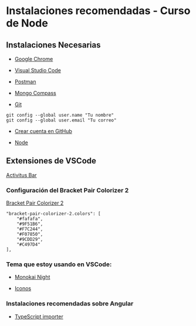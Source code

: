 # Instalaciones recomendadas - Curso de Node

## Instalaciones Necesarias

- [Google Chrome](https://www.google.com/chrome/)

- [Visual Studio Code](https://code.visualstudio.com/)

- [Postman](https://www.postman.com/downloads/)

- [Mongo Compass](https://www.mongodb.com/try/download/compass)

- [Git](https://git-scm.com/)

```
git config --global user.name "Tu nombre"
git config --global user.email "Tu correo"
```

- [Crear cuenta en GitHub](https://github.com/)

- [Node](https://nodejs.org/es/)

## Extensiones de VSCode

[Activitus Bar](https://marketplace.visualstudio.com/items?itemName=Gruntfuggly.activitusbar)

### Configuración del Bracket Pair Colorizer 2

[Bracket Pair Colorizer 2](https://marketplace.visualstudio.com/items?itemName=CoenraadS.bracket-pair-colorizer-2)

```
"bracket-pair-colorizer-2.colors": [
    "#fafafa",
    "#9F51B6",
    "#F7C244",
    "#F07850",
    "#9CDD29",
    "#C497D4"
],
```

### Tema que estoy usando en VSCode:

- [Monokai Night](https://marketplace.visualstudio.com/items?itemName=fabiospampinato.vscode-monokai-night)

- [Iconos](https://marketplace.visualstudio.com/items?itemName=PKief.material-icon-theme)

### Instalaciones recomendadas sobre Angular

- [TypeScript importer](https://marketplace.visualstudio.com/items?itemName=pmneo.tsimporter)
